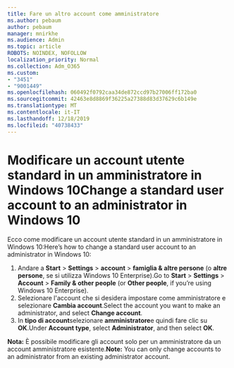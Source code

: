 ```yaml
---
title: Fare un altro account come amministratore
ms.author: pebaum
author: pebaum
manager: mnirkhe
ms.audience: Admin
ms.topic: article
ROBOTS: NOINDEX, NOFOLLOW
localization_priority: Normal
ms.collection: Adm_O365
ms.custom:
- "3451"
- "9001449"
ms.openlocfilehash: 060492f0792caa34de872ccd97b27006ff172ba0
ms.sourcegitcommit: 42463e8d8869f36225a27388d83d37629c6b149e
ms.translationtype: MT
ms.contentlocale: it-IT
ms.lasthandoff: 12/18/2019
ms.locfileid: "40738433"
---
```

# <a name="change-a-standard-user-account-to-an-administrator-in-windows-10"></a><span data-ttu-id="d3637-102">Modificare un account utente standard in un amministratore in Windows 10</span><span class="sxs-lookup"><span data-stu-id="d3637-102">Change a standard user account to an administrator in Windows 10</span></span>

<span data-ttu-id="d3637-103">Ecco come modificare un account utente standard in un amministratore in Windows 10:</span><span class="sxs-lookup"><span data-stu-id="d3637-103">Here’s how to change a standard user account to an administrator in Windows 10:</span></span>

1. <span data-ttu-id="d3637-104">Andare a **Start** > **Settings** > **account** > **famiglia & altre persone** (o **altre persone**, se si utilizza Windows 10 Enterprise).</span><span class="sxs-lookup"><span data-stu-id="d3637-104">Go to **Start** > **Settings** > **Account** > **Family & other people** (or **Other people**, if you’re using Windows 10 Enterprise).</span></span>
2. <span data-ttu-id="d3637-105">Selezionare l'account che si desidera impostare come amministratore e selezionare **Cambia account**.</span><span class="sxs-lookup"><span data-stu-id="d3637-105">Select the account you want to make an administrator, and select **Change account**.</span></span>
3. <span data-ttu-id="d3637-106">In **tipo di account**selezionare **amministratore**e quindi fare clic su **OK**.</span><span class="sxs-lookup"><span data-stu-id="d3637-106">Under **Account type**, select **Administrator**, and then select **OK**.</span></span>

<span data-ttu-id="d3637-107">**Nota:** È possibile modificare gli account solo per un amministratore da un account amministratore esistente.</span><span class="sxs-lookup"><span data-stu-id="d3637-107">**Note:** You can only change accounts to an administrator from an existing administrator account.</span></span>